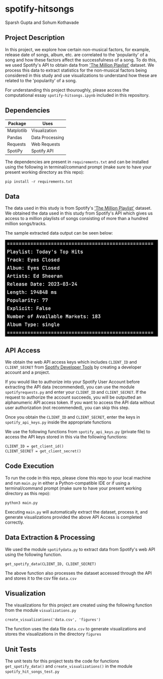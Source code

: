 # spotify-hitsongs

Sparsh Gupta and Sohum Kothavade

## Project Description

In this project, we explore how certain non-musical factors, for example, release date of songs, album, etc. are correlated to the 'popularity' of a song and how these factors affect the successfulness of a song. To do this, we used Spotify's API to obtain data from ['The Million Playlist'](https://research.atspotify.com/2020/09/the-million-playlist-dataset-remastered/) dataset. We process this data to extract statistics for the non-musical factors being considered in this study and use visualizations to understand how these are related to the 'popularity' of a song.


For understanding this project thouroughly, please access the computational essay 
`spotify-hitsongs.ipynb` included in this repository.

## Dependencies

| Package   | Uses            |
|-----------|-----------------|
| Matplotlib| Visualization   |
| Pandas    | Data Processing |
| Requests  | Web Requests    |
| SpotiPy   | Spotify API     |

 The dependencies are present in `requirements.txt` and can be installed using the following in terminal/command prompt (make sure to have your present working directory as this repo):
 
 ```
 pip install -r requirements.txt
 ```
 
## Data

The data used in this study is from Spotify's ['The Million Playlist'](https://research.atspotify.com/2020/09/the-million-playlist-dataset-remastered/) dataset. We obtained the data used in this study from Spotify's API which gives us access to a million playlists of songs consisting of more than a hundred million songs/tracks.

The sample extracted data output can be seen below:

![](samplespotifydata.png)

## API Access

We obtain the web API access keys which includes `CLIENT_ID` and `CLIENT_SECRET` from [Spotify Developer Tools](https://developer.spotify.com) by creating a developer account and a project.

If you would like to authorize into your Spotify User Account before extracting the API data (recommended), you can use the module `spotifyrequests.py` and enter your `CLIENT_ID` and `CLIENT_SECRET`. If the request to authorize the account succeeds, you will be outputted an alphanumeric API access token. If you want to access the API data without user authorization (not recommended), you can skip this step.

Once you obtain the `CLIENT_ID` and `CLIENT_SECRET`, enter the keys in `spotify_api_keys.py` inside the appropriate functions

We use the following functions from `spotify_api_keys.py` (private file) to access the API keys stored in this via the following functions:

```
CLIENT_ID = get_client_id()
CLIENT_SECRET = get_client_secret()
```
## Code Execution

To run the code in this repo, please clone this repo to your local machine and run `main.py` in either a Python-compatible IDE or if using a terminal/command prompt (make sure to have your present working directory as this repo):

```
python3 main.py
```

Executing `main.py` will automatically extract the dataset, process it, and generate visualizations provided the above API Access is completed correctly.

## Data Extraction & Processing

We used the module `spotifydata.py` to extract data from Spotify's web API using the following function.

```
get_spotify_data(CLIENT_ID, CLIENT_SECRET)
```

The above function also processes the dataset accessed through the API and stores it to the csv file `data.csv`

## Visualization

The visualizations for this project are created using the following function from the module `visualizations.py`

```
create_visualizations('data.csv', 'figures')
```

The function uses the data file `data.csv` to generate visualizations and stores the visualizations in the directory `figures`

## Unit Tests

The unit tests for this project tests the code for functions `get_spotify_data()` and `create_visualizations()` in the module `spotify_hit_songs_test.py`